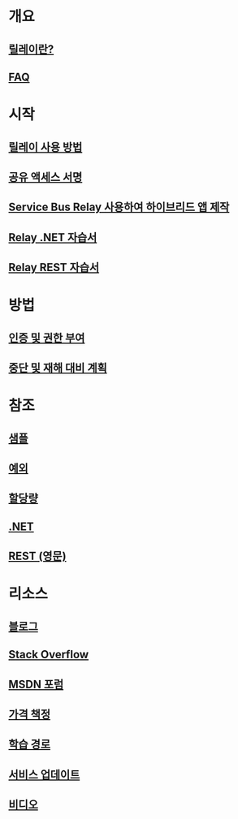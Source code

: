 # 개요
## [릴레이란?](service-bus-relay-overview.md)
## [FAQ](../service-bus-messaging/service-bus-faq.md?toc=%2fazure%2fservice-bus-relay%2ftoc.json)

# 시작
## [릴레이 사용 방법](service-bus-dotnet-how-to-use-relay.md)
## [공유 액세스 서명](../service-bus-messaging/service-bus-sas-overview.md?toc=%2fazure%2fservice-bus-relay%2ftoc.json)
## [Service Bus Relay 사용하여 하이브리드 앱 제작](service-bus-dotnet-hybrid-app-using-service-bus-relay.md)
## [Relay .NET 자습서](service-bus-relay-tutorial.md)
## [Relay REST 자습서](service-bus-relay-rest-tutorial.md)

# 방법
## [인증 및 권한 부여](../service-bus-messaging/service-bus-authentication-and-authorization.md?toc=%2fazure%2fservice-bus-relay%2ftoc.json)
## [중단 및 재해 대비 계획](../service-bus-messaging/service-bus-outages-disasters.md?toc=%2fazure%2fservice-bus-relay%2ftoc.json)

# 참조
## [샘플](service-bus-relay-samples.md)
## [예외](../service-bus-messaging/service-bus-messaging-exceptions.md?toc=%2fazure%2fservice-bus-relay%2ftoc.json)
## [할당량](../service-bus-messaging/service-bus-quotas.md?toc=%2fazure%2fservice-bus-relay%2ftoc.json)
## [.NET](/dotnet/api/)
## [REST (영문)](/rest/api/servicebus/)

# 리소스
## [블로그](https://blogs.msdn.microsoft.com/servicebus/)
## [Stack Overflow](http://stackoverflow.com/questions/tagged/servicebus)
## [MSDN 포럼](https://social.msdn.microsoft.com/forums/home?forum=servbus)
## [가격 책정](https://azure.microsoft.com/pricing/details/service-bus/)
## [학습 경로](https://azure.microsoft.com/documentation/learning-paths/service-bus/)
## [서비스 업데이트](https://azure.microsoft.com/updates/?product=service-bus)
## [비디오](https://azure.microsoft.com/documentation/videos/index/?services=service-bus)


<!--HONumber=Nov16_HO2-->


